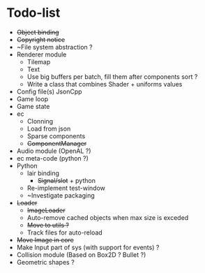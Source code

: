 # Todo-list

- ~~Object binding~~
- ~~Copyright notice~~
- ~File system abstraction ?
- Renderer module
  - Tilemap
  - Text
  - Use big buffers per batch, fill them after components sort ?
  - Write a class that combines Shader + uniforms values
- Config file(s) JsonCpp
- Game loop
- Game state
- ec
  - Clonning
  - Load from json
  - Sparse components
  - ~~ComponentManager~~
- Audio module (OpenAL ?)
- ec meta-code (python ?)
- Python
  - lair binding
    - ~~Signal/slot~~ + python
  - Re-implement test-window
  - ~Investigate packaging
- ~~Loader~~
  - ~~ImageLoader~~
  - Auto-remove cached objects when max size is exceded
  - ~~Move to utils ?~~
  - Track files for auto-reload
- ~~Move Image in core~~
- Make Input part of sys (with support for events) ?
- Collision module (Based on Box2D ? Bullet ?)
- Geometric shapes ?
